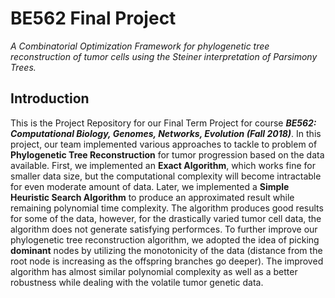 # BE562 Final Project
*A Combinatorial Optimization Framework for phylogenetic tree reconstruction of tumor cells using the Steiner interpretation of Parsimony Trees.*

## Introduction
This is the Project Repository for our Final Term Project for course *<strong>BE562: Computational Biology, Genomes, Networks, Evolution (Fall 2018)</strong>*. In this project, our team implemented various approaches to tackle to problem of **Phylogenetic Tree Reconstruction** for tumor progression based on the data available. First, we implemented an **Exact Algorithm**, which works fine for smaller data size, but the computational complexity will become intractable for even moderate amount of data. Later, we implemented a **Simple Heuristic Search Algorithm** to produce an approximated result while remaining polynomial time complexity. The algorithm produces good results for some of the data, however, for the drastically varied tumor cell data, the algorithm does not generate satisfying performces. To further improve our phylogenetic tree reconstruction algorithm, we adopted the idea of picking **dominant** nodes by utilizing the monotonicity of the data (distance from the root node is increasing as the offspring branches go deeper). The improved algorithm has almost similar polynomial complexity as well as a better robustness while dealing with the volatile tumor genetic data.
